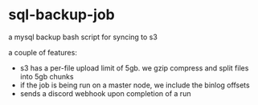 # sql-backup-job

a mysql backup bash script for syncing to s3

a couple of features:
- s3 has a per-file upload limit of 5gb. we gzip compress and split files into 5gb chunks
- if the job is being run on a master node, we include the binlog offsets
- sends a discord webhook upon completion of a run
